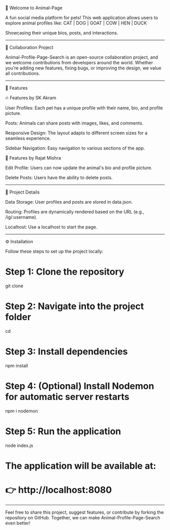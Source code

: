 🎉 Welcome to Animal-Page

A fun social media platform for pets! This web application allows users to explore animal profiles like:
CAT | DOG | GOAT | COW | HEN | DUCK

Showcasing their unique bios, posts, and interactions.


---

🤝 Collaboration Project

Animal-Profile-Page-Search is an open-source collaboration project, and we welcome contributions from developers around the world. Whether you're adding new features, fixing bugs, or improving the design, we value all contributions.


---

🌟 Features

🔥 Features by SK Akram

User Profiles:
Each pet has a unique profile with their name, bio, and profile picture.

Posts:
Animals can share posts with images, likes, and comments.

Responsive Design:
The layout adapts to different screen sizes for a seamless experience.

Sidebar Navigation:
Easy navigation to various sections of the app.


🚀 Features by Rajat Mishra

Edit Profile:
Users can now update the animal's bio and profile picture.

Delete Posts:
Users have the ability to delete posts.



---

📂 Project Details

Data Storage: User profiles and posts are stored in data.json.

Routing: Profiles are dynamically rendered based on the URL (e.g., /ig/:username).

Localhost: Use a localhost to start the page.



---

⚙️ Installation

Follow these steps to set up the project locally:

# Step 1: Clone the repository
git clone <repository-url>

# Step 2: Navigate into the project folder
cd <repository-folder>

# Step 3: Install dependencies
npm install

# Step 4: (Optional) Install Nodemon for automatic server restarts
npm i nodemon

# Step 5: Run the application
node index.js

# The application will be available at:
# 👉 http://localhost:8080


---

Feel free to share this project, suggest features, or contribute by forking the repository on GitHub. Together, we can make Animal-Profile-Page-Search even better!

